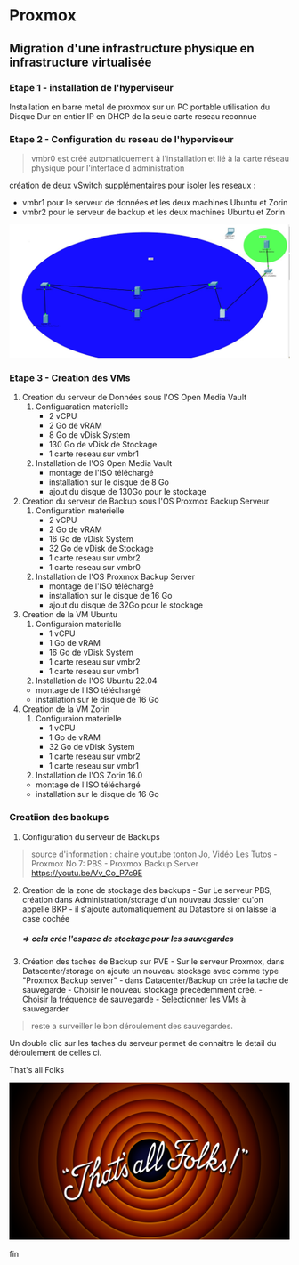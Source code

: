 # Proxmox

## Migration d'une infrastructure physique en infrastructure virtualisée

### Etape 1 - installation de l'hyperviseur
Installation en barre metal de proxmox sur un PC portable
utilisation du Disque Dur en entier
IP en DHCP de la seule carte reseau reconnue

### Etape 2 - Configuration du reseau de l'hyperviseur

> vmbr0 est créé automatiquement à l'installation et lié à la carte réseau physique pour l'interface d administration

création de deux vSwitch supplémentaires pour isoler les reseaux : 

- vmbr1 pour le serveur de données et les deux machines Ubuntu et Zorin
- vmbr2 pour le serveur de backup et les deux machines Ubuntu et Zorin

<p align="center">
<img src="/Images/Shema reseaux 1.jpg">
</p>

### Etape 3 - Creation des VMs

1. Creation du serveur de Données sous l'OS Open Media Vault
    1. Configuaration materielle
       - 2 vCPU
       - 2 Go de vRAM
       - 8 Go de vDisk System
       - 130 Go de vDisk de Stockage
       - 1 carte reseau sur vmbr1
    2. Installation de l'OS Open Media Vault
       - montage de l'ISO téléchargé
       - installation sur le disque de 8 Go
       - ajout du disque de 130Go pour le stockage
2. Creation du serveur de Backup sous l'OS Proxmox Backup Serveur
   1. Configuration materielle
       - 2 vCPU
       - 2 Go de vRAM
       - 16 Go de vDisk System
       - 32 Go de vDisk de Stockage
       - 1 carte reseau sur vmbr2
       - 1 carte reseau sur vmbr0
    1. Installation de l'OS Proxmox Backup Server
       - montage de l'ISO téléchargé
       - installation sur le disque de 16 Go
       - ajout du disque de 32Go pour le stockage
3. Creation de la VM Ubuntu
   1. Configuraion materielle
      - 1 vCPU
      - 1 Go de vRAM
      - 16 Go de vDisk System
      - 1 carte reseau sur vmbr2
      - 1 carte reseau sur vmbr1
    1. Installation de l'OS Ubuntu 22.04
      - montage de l'ISO téléchargé
      - installation sur le disque de 16 Go
4. Creation de la VM Zorin
   1. Configuraion materielle
      - 1 vCPU
      - 1 Go de vRAM
      - 32 Go de vDisk System
      - 1 carte reseau sur vmbr2
      - 1 carte reseau sur vmbr1
    1. Installation de l'OS Zorin 16.0
      - montage de l'ISO téléchargé
      - installation sur le disque de 16 Go

### Creatiion des backups
1. Configuration du serveur de Backups

  > source d'information : chaine youtube tonton Jo, Vidéo Les Tutos - Proxmox No 7: PBS - Proxmox Backup Server
  > https://youtu.be/Vv_Co_P7c9E

2. Creation de la zone de stockage des backups
        - Sur Le serveur PBS, création dans Administration/storage d'un nouveau dossier qu'on appelle BKP
        - il s'ajoute automatiquement au Datastore si on laisse la case cochée
    ##### => cela crée l'espace de stockage pour les sauvegardes
3. Création des taches de Backup sur PVE
        - Sur le serveur Proxmox, dans Datacenter/storage on ajoute un nouveau stockage avec comme type "Proxmox Backup server"
        - dans Datacenter/Backup on crée la tache de sauvegarde
        - Choisir le nouveau stockage précédemment créé.
        - Choisir la fréquence de sauvegarde
        - Selectionner les VMs à sauvegarder 

> reste a surveiller le bon déroulement des sauvegardes.

Un double clic sur les taches du serveur permet de connaitre le detail du déroulement de celles ci.

That's all Folks

<p align="center">
<img src="/Images/thats-all-folks.webp">
</p>




  fin

